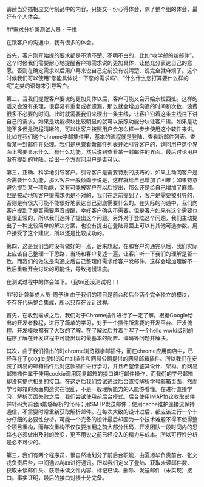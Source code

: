 请适当穿插相应交付制品中的内容。只提交一份心得体会，除了整个组的体会，最好有个人体会。

##需求分析兼测试人员 - 干悦

在跟客户的沟通中，我有很多的体会。

首先，客户刚开始提的要求都是不清不楚、不明不白的，比如“收学邮的新邮件”，这个时候我们需要耐心地提醒客户把需求说的更加具体，让他充分表达自己的意愿。否则在确定需求以后用户再来说自己之前没有说清楚、说完全就麻烦了。这个时候我们可以使用“您能具体说一下您的需求吗”、“什么什么您打算要什么样的呢”之类的语句来引导客户。

第二，当我们提醒客户要说的更加具体以后，客户可能又会开始东拉西扯。这样的话又会没有条理，很容易有重复或者遗漏，那么就会增加沟通的时间和次数，浪费很多不必要的时间。此时就需要我们来理出一条主线，让客户沿着这条主线往下讲自己的需求。如果是功能模块比较明显的就可以按照功能分块让客户讲。如果是功能不多但是流程清晰的，可以让客户按照用户会怎么样一步步使用这个软件来讲。比如在我们这个chrome学邮插件里，基本的流程就是登陆、查看新邮件列表、查看某一封邮件并处理。我们是从查看新邮件列表开始引导客户的，询问用户这个界面上需要显示什么、有什么功能。然后说到查看某一封邮件的界面。最后讨论用户没有提到的登陆，给出一个方案问用户是否可以。

第三，正确、科学地引导客户。引导客户是需要特别的技巧的，如果主动问客户是否需要什么功能，那么客户一般倾向于说是，这样就给自己增加了困难；如果特意避免提到某一项功能，又有可能被客户在以后提出，那么还是给自己增加了麻烦。但是被动地听客户提需求也是不对的，我们在之前提到了，客户是需要被引导的，否则是有很大可能不能很好地表达自己到底需要什么的。在实际的沟通中，我们向客户提到了是否需要声音提醒，幸好客户确实不需要，但是客户如果有这个需要也是很正常的，所以我们选择了提出这个问题。另外对于登陆这个问题，我们主动提出了一种比较简单的解决方案，也没有提出在登陆界面上可以有其他可选参数。用户接受了这个建议，所以还是比较成功的。

第四，这是我们当时没有做好的一点，后来想起，在和客户沟通完以后，我们实际上应该自己整理一下思路，当场和客户复述一遍，让客户听一下我们的理解是否一致。而我们的做法是沟通之后自己整理好需求给客户发邮件，这样会增加理解不一致后重新开会讨论的可能性，导致拖慢进度。

在测试过程中的体会如下。（我tm还没测试呢！）

##设计兼集成人员-周予维
由于我们的项目是前台和后台两个完全独立的模块，不存在代码整合集成，所以只存在设计过程。

首先，在收到需求之后，我们对于Chrome插件进行了一定了解。根据Google给出的开发者教程，进行了简单的学习，对于一个插件所需要的开发平台、开发流程、开发模块都有了大致的了解。在了解过后并着手写了一个hello world级别的程序了解在开发过程中可能出现的最基本的配置、编码等问题并解决。

其次，由于我们推出的时chrome浏览器学邮插件，而在chrome应用商店中，已经存在了google提供的Gmail插件和网易公司提供的网易邮箱插件。所以我们在安装了网易的邮箱插件后对这款插件进行学习，并且希望借鉴其设计、架构。而网易邮箱插件属于使用cookie调用网易邮箱的接口进行邮件操作，而我们的学号邮箱却没有提供相关的接口。在这之后我们尝试通过后台直接解析学号邮箱页面，然而学号邮箱的页面构造实在很乱，不是一般理解能力的人能够看懂。在进行直接学习、解析页面失败之后，我们尝试使用前后台模式。后台使用IMAP协议收取邮件并转码为前台js能够解析的代码；用SMTP发送邮件；使用cache维护连接流保持通信，不需要时常重新获取解析邮件。在每次大致的设计过后，都应该进行一个十分仔细的必要性分析，可能一个完备的设计最后却因为一个技术难题不得不使得整个项目重构，而每次重构不仅仅要推翻之前大部分代码，开发团队一段时间内的思路也必须做出及时的改变，更不用说之前已经投入的精力与成本。所以可行性分析是必不可少的。

第三，我们有两个程序员，很自然地划分了前后台职能，由夏旭华负责前台、张文戎负责后台，中间通过Ajax进行通讯。所以我们定义了登陆、获取未读邮件数、获取未读邮件头、获取未读文件内容、标记已读、删除、发送邮件（未实现）接口。事实证明，最后的接口对接十分完备。
